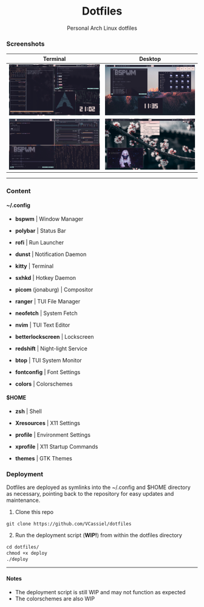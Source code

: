 <div align="center">
    <h1>Dotfiles</h1>
    <p>
        Personal Arch Linux dotfiles
    </p>
</div>

### Screenshots

|                Terminal              |                 Desktop                  |
|:------------------------------------:|:------------------------------------:|
| ![screen1](./screenshots/term1.png) | ![screen2](./screenshots/desk1.png) |
| ![screen3](./screenshots/term2.png) | ![screen4](./screenshots/desk2.png) |

---

### Content

#### ~/.config

- **bspwm** | Window Manager

- **polybar** | Status Bar

- **rofi** | Run Launcher

- **dunst** | Notification Daemon

- **kitty** | Terminal

- **sxhkd** | Hotkey Daemon

- **picom** (jonaburg) | Compositor

- **ranger** | TUI File Manager

- **neofetch** | System Fetch

- **nvim** | TUI Text Editor

- **betterlockscreen** | Lockscreen

- **redshift** | Night-light Service

- **btop** | TUI System Monitor

- **fontconfig** | Font Settings

- **colors** | Colorschemes

#### $HOME 

- **zsh** | Shell

- **Xresources** | X11 Settings

- **profile** | Environment Settings

- **xprofile** | X11 Startup Commands

- **themes** | GTK Themes


### Deployment

Dotfiles are deployed as symlinks into the ~/.config and $HOME directory as necessary, pointing back to the repository for easy updates and maintenance.

1. Clone this repo
```
git clone https://github.com/VCassiel/dotfiles
```

2. Run the deployment script (**WIP!**) from within the dotfiles directory
```
cd dotfiles/
chmod +x deploy
./deploy
```

---

#### Notes

- The deployment script is still WIP and may not function as expected
- The colorschemes are also WIP
